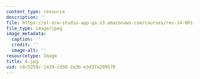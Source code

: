 ```yaml
---
content_type: resource
description: ''
file: https://ol-ocw-studio-app-qa.s3.amazonaws.com/courses/res-14-001-abdul-latif-jameel-poverty-action-lab-executive-training-evaluating-social-programs-2009-spring-2009/c8c5259c1439cd302a3be3d37a209578_4.jpg
file_type: image/jpeg
image_metadata:
  caption: ''
  credit: ''
  image-alt: ''
resourcetype: Image
title: 4.jpg
uid: c8c5259c-1439-cd30-2a3b-e3d37a209578
---
```

